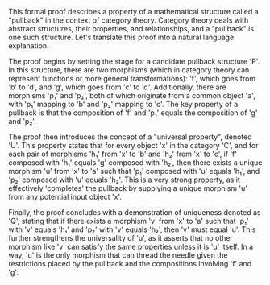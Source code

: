 This formal proof describes a property of a mathematical structure called a "pullback" in the context of category theory. Category theory deals with abstract structures, their properties, and relationships, and a "pullback" is one such structure. Let's translate this proof into a natural language explanation.

The proof begins by setting the stage for a candidate pullback structure 'P'. In this structure, there are two morphisms (which in category theory can represent functions or more general transformations): 'f', which goes from 'b' to 'd', and 'g', which goes from 'c' to 'd'.  Additionally, there are morphisms 'p₁' and 'p₂', both of which originate from a common object 'a', with 'p₁' mapping to 'b' and 'p₂' mapping to 'c'. The key property of a pullback is that the composition of 'f' and 'p₁' equals the composition of 'g' and 'p₂'. 

The proof then introduces the concept of a "universal property", denoted 'U'. This property states that for every object 'x' in the category 'C', and for each pair of morphisms 'h₁' from 'x' to 'b' and 'h₂' from 'x' to 'c', if 'f' composed with 'h₁' equals 'g' composed with 'h₂', then there exists a unique morphism 'u' from 'x' to 'a' such that 'p₁' composed with 'u' equals 'h₁', and 'p₂' composed with 'u' equals 'h₂'. This is a very strong property, as it effectively 'completes' the pullback by supplying a unique morphism 'u' from any potential input object 'x'.

Finally, the proof concludes with a demonstration of uniqueness denoted as 'Q', stating that if there exists a morphism 'v' from 'x' to 'a' such that 'p₁' with 'v' equals 'h₁' and 'p₂' with 'v' equals 'h₂', then 'v' must equal 'u'. This further strengthens the universality of 'u', as it asserts that no other morphism like 'v' can satisfy the same properties unless it is 'u' itself. In a way, 'u' is the only morphism that can thread the needle given the restrictions placed by the pullback and the compositions involving 'f' and 'g'.